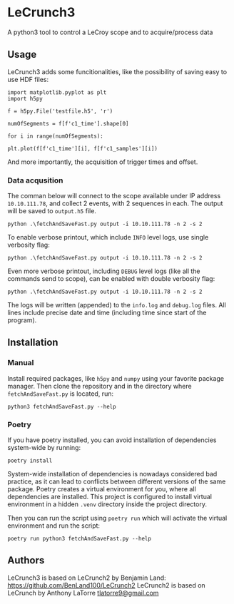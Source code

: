 # LeCrunch3
A python3 tool to control a LeCroy scope and to acquire/process data

## Usage
LeCrunch3 adds some funcitionalities, like the possibility of saving easy to use HDF files:

```
import matplotlib.pyplot as plt
import h5py

f = h5py.File('testfile.h5', 'r')

numOfSegments = f[f'c1_time'].shape[0]

for i in range(numOfSegments):

plt.plot(f[f'c1_time'][i], f[f'c1_samples'][i])
```

And more importantly, the acquisition of trigger times and offset.

### Data acqusition

The comman below will connect to the scope available under IP address `10.10.111.78`, and collect 2 events, with 2 sequences in each.
The output will be saved to `output.h5` file.

```
python .\fetchAndSaveFast.py output -i 10.10.111.78 -n 2 -s 2
```

To enable verbose printout, which include `INFO` level logs, use single verbosity flag:

```
python .\fetchAndSaveFast.py output -i 10.10.111.78 -n 2 -s 2
```

Even more verbose printout, including `DEBUG` level logs (like all the commands send to scope), can be enabled with double verbosity flag:

```
python .\fetchAndSaveFast.py output -i 10.10.111.78 -n 2 -s 2
```

The logs will be written (appended) to the `info.log` and `debug.log` files. All lines include precise date and time (including time since start of the program).

## Installation

### Manual

Install required packages, like `h5py` and `numpy` using your favorite package manager.
Then clone the repository and in the directory where `fetchAndSaveFast.py` is located, run:

```shell
python3 fetchAndSaveFast.py --help
```

### Poetry

If you have poetry installed, you can avoid installation of dependencies system-wide by running:

```shell
poetry install
```

System-wide installation of dependencies is nowadays considered bad practice, as it can lead to conflicts between different versions of the same package. Poetry creates a virtual environment for you, where all dependencies are installed. This project is configured to install virtual environment in a hidden `.venv` directory inside the project directory.

Then you can run the script using `poetry run` which will activate the virtual environment and run the script:

```shell
poetry run python3 fetchAndSaveFast.py --help
```

## Authors

LeCrunch3 is based on LeCrunch2 by Benjamin Land: https://github.com/BenLand100/LeCrunch2
LeCrunch2 is based on LeCrunch by Anthony LaTorre <tlatorre9@gmail.com>
